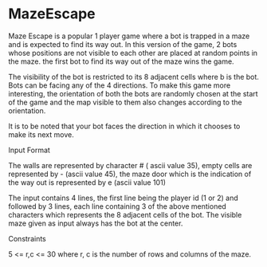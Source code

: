 # MazeEscape
Maze Escape is a popular 1 player game where a bot is trapped in a maze and is expected to find its way out. In this version of the game, 2 bots whose positions are not visible to each other are placed at random points in the maze. the first bot to find its way out of the maze wins the game.

The visibility of the bot is restricted to its 8 adjacent cells where b is the bot. Bots can be facing any of the 4 directions. To make this game more interesting, the orientation of both the bots are randomly chosen at the start of the game and the map visible to them also changes according to the orientation.

It is to be noted that your bot faces the direction in which it chooses to make its next move.

Input Format

The walls are represented by character # ( ascii value 35), empty cells are represented by - (ascii value 45), the maze door which is the indication of the way out is represented by e (ascii value 101)

The input contains 4 lines, the first line being the player id (1 or 2) and followed by 3 lines, each line containing 3 of the above mentioned characters which represents the 8 adjacent cells of the bot. The visible maze given as input always has the bot at the center.

Constraints

5 <= r,c <= 30 where r, c is the number of rows and columns of the maze.

